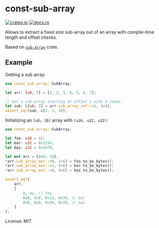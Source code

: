 # const-sub-array

[![crates.io](https://img.shields.io/crates/v/const-sub-array.svg)](https://crates.io/crates/const-sub-array)
[![docs.rs](https://img.shields.io/docsrs/const-sub-array)](https://docs.rs/const-sub-array)

<!-- cargo-rdme start -->

Allows to extract a fixed size sub-array out of an array with complie-time length and offset
checks.

Based on [`sub-array`](https://crates.io/crates/sub-array) crate.

## Example

Getting a sub array:

```rust
use const_sub_array::SubArray;

let arr: [u8; 7] = [1, 2, 3, 4, 5, 6, 7];

// Get a sub-array starting at offset 1 with 3 items.
let sub: &[u8; 3] = arr.sub_array_ref::<1, 3>();
assert_eq!(sub, &[2, 3, 4]);
```

Initializing an `[u8; 10]` array with `(u16, u32, u32)`:

```rust
use const_sub_array::SubArray;

let foo: u16 = 42;
let bar: u32 = 0x1234;
let baz: u32 = 0x5678;

let mut arr = [0u8; 10];
*arr.sub_array_mut::<0, 2>() = foo.to_be_bytes();
*arr.sub_array_mut::<2, 4>() = bar.to_be_bytes();
*arr.sub_array_mut::<6, 4>() = baz.to_be_bytes();

assert_eq!(
    arr,
    [
        0, 42, // foo
        0x0, 0x0, 0x12, 0x34, // bar
        0x0, 0x0, 0x56, 0x78, // baz
    ]
);
```

<!-- cargo-rdme end -->

License: MIT
